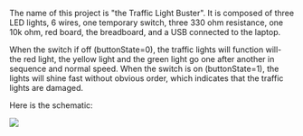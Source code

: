 The name of this project is "the Traffic Light Buster". It is composed of three LED lights, 6 wires, one temporary switch, three 330 ohm resistance, one 10k ohm, red board, the breadboard, and a USB connected to the laptop.

When the switch if off (buttonState=0), the traffic lights will function will- the red light, the yellow light and the green light go one after another in sequence and normal speed. When the switch is on (buttonState=1), the lights will shine fast without obvious order, which indicates that the traffic lights are damaged.

Here is the schematic:

![](secondAssignmentSchematic)

